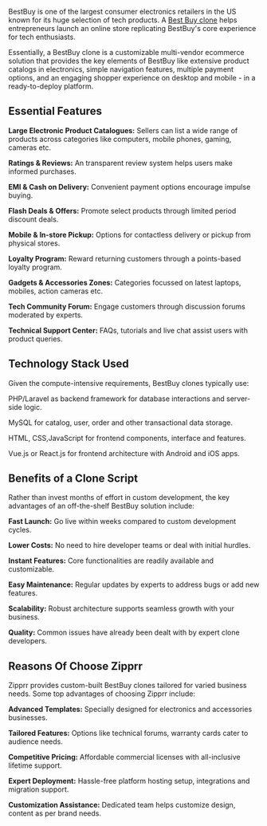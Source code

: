 BestBuy is one of the largest consumer electronics retailers in the US known for its huge selection of tech products. A <a href="https://zipprr.com/best-buy-clone/">Best Buy clone</a> helps entrepreneurs launch an online store replicating BestBuy's core experience for tech enthusiasts.

Essentially, a BestBuy clone is a customizable multi-vendor ecommerce solution that provides the key elements of BestBuy like extensive product catalogs in electronics, simple navigation features, multiple payment options, and an engaging shopper experience on desktop and mobile - in a ready-to-deploy platform.

<h2><b>Essential Features</b></h2>

**Large Electronic Product Catalogues:** Sellers can list a wide range of products across categories like computers, mobile phones, gaming, cameras etc.

**Ratings & Reviews:** An transparent review system helps users make informed purchases.

**EMI & Cash on Delivery:** Convenient payment options encourage impulse buying.

**Flash Deals & Offers:** Promote select products through limited period discount deals.

**Mobile & In-store Pickup:** Options for contactless delivery or pickup from physical stores.

**Loyalty Program:** Reward returning customers through a points-based loyalty program.

**Gadgets & Accessories Zones:** Categories focussed on latest laptops, mobiles, action cameras etc.

**Tech Community Forum:** Engage customers through discussion forums moderated by experts.

**Technical Support Center:** FAQs, tutorials and live chat assist users with product queries.

<h2><b>Technology Stack Used</b></h2>

Given the compute-intensive requirements, BestBuy clones typically use:

PHP/Laravel as backend framework for database interactions and server-side logic.

MySQL for catalog, user, order and other transactional data storage.

HTML, CSS,JavaScript for frontend components, interface and features.

Vue.js or React.js for frontend architecture with Android and iOS apps.

<h2><b>Benefits of a Clone Script</b></h2>

Rather than invest months of effort in custom development, the key advantages of an off-the-shelf BestBuy solution include:

**Fast Launch:** Go live within weeks compared to custom development cycles.

**Lower Costs:** No need to hire developer teams or deal with initial hurdles.

**Instant Features:** Core functionalities are readily available and customizable.

**Easy Maintenance:** Regular updates by experts to address bugs or add new features.

**Scalability:** Robust architecture supports seamless growth with your business.

**Quality:** Common issues have already been dealt with by expert clone developers.

<h2><b>Reasons Of Choose Zipprr</b></h2>

Zipprr provides custom-built BestBuy clones tailored for varied business needs. Some top advantages of choosing Zipprr include:

**Advanced Templates:** Specially designed for electronics and accessories businesses.

**Tailored Features:** Options like technical forums, warranty cards cater to audience needs.

**Competitive Pricing:** Affordable commercial licenses with all-inclusive lifetime support.

**Expert Deployment:** Hassle-free platform hosting setup, integrations and migration support.

**Customization Assistance:** Dedicated team helps customize design, content as per brand needs.
